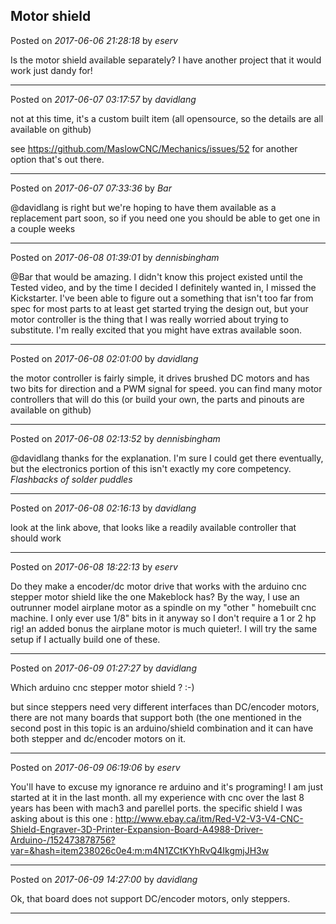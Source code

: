 ## Motor shield
Posted on *2017-06-06 21:28:18* by *eserv*

Is the motor shield available separately? I have another project that it would work just dandy for!

---

Posted on *2017-06-07 03:17:57* by *davidlang*

not at this time, it's a custom built item (all opensource, so the details are all available on github)

see https://github.com/MaslowCNC/Mechanics/issues/52 for another option that's out there.

---

Posted on *2017-06-07 07:33:36* by *Bar*

@davidlang is right but we're hoping to have them available as a replacement part soon, so if you need one you should be able to get one in a couple weeks

---

Posted on *2017-06-08 01:39:01* by *dennisbingham*

@Bar that would be amazing. I didn't know this project existed until the Tested video, and by the time I decided I definitely wanted in, I missed the Kickstarter. 
I've been able to figure out a something that isn't too far from spec for most parts to at least get started trying the design out, but your motor controller is the thing that I was really worried about trying to substitute. I'm really excited that you might have extras available soon.

---

Posted on *2017-06-08 02:01:00* by *davidlang*

the motor controller is fairly simple, it drives brushed DC motors and has two bits for direction and a PWM signal for speed. you can find many motor controllers that will do this (or build your own, the parts and pinouts are available on github)

---

Posted on *2017-06-08 02:13:52* by *dennisbingham*

@davidlang thanks for the explanation. I'm sure I could get there eventually, but the electronics portion of this isn't exactly my core competency. *Flashbacks of solder puddles*

---

Posted on *2017-06-08 02:16:13* by *davidlang*

look at the link above, that looks like a readily available controller that should work

---

Posted on *2017-06-08 18:22:13* by *eserv*

Do they make a encoder/dc motor drive that works with the arduino cnc stepper motor shield like the one  Makeblock has? By the way,  I use an outrunner model airplane motor as a spindle on my "other " homebuilt cnc machine. I only ever use 1/8" bits in it anyway so I don't require a 1 or 2 hp rig! an added bonus the airplane motor is much quieter!. I will try the same setup if I actually build one of these.

---

Posted on *2017-06-09 01:27:27* by *davidlang*

Which arduino cnc stepper motor shield ? :-)

but since steppers need very different interfaces than DC/encoder motors, there are not many boards that support both (the one mentioned in the second post in this topic is an arduino/shield combination and it can have both stepper and dc/encoder motors on it.

---

Posted on *2017-06-09 06:19:06* by *eserv*

You'll have to excuse my ignorance re arduino and it's programing! I am just started at it in the last month. all my experience with cnc over the last 8 years has been with mach3 and parellel ports. the specific shield I was asking about is this one : http://www.ebay.ca/itm/Red-V2-V3-V4-CNC-Shield-Engraver-3D-Printer-Expansion-Board-A4988-Driver-Arduino-/152473878756?var=&hash=item238026c0e4:m:m4N1ZCtKYhRvQ4IkgmjJH3w

---

Posted on *2017-06-09 14:27:00* by *davidlang*

Ok, that board does not support DC/encoder motors, only steppers.

---

